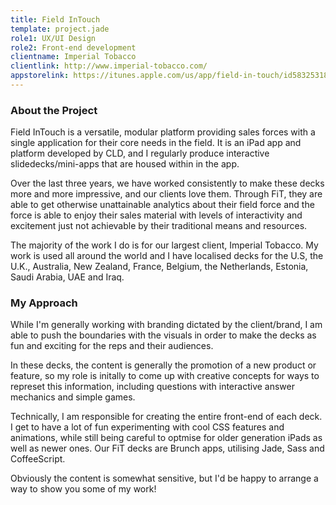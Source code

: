 ```yaml
---
title: Field InTouch
template: project.jade
role1: UX/UI Design
role2: Front-end development
clientname: Imperial Tobacco
clientlink: http://www.imperial-tobacco.com/
appstorelink: https://itunes.apple.com/us/app/field-in-touch/id583253185?mt=8
---
```


<div class="col-sm-6">
  <h3>About the Project</h3>
  <p>Field InTouch is a versatile, modular platform providing sales forces with a single application for their core needs in the field. It is an iPad app and platform developed by CLD, and I regularly produce interactive slidedecks/mini-apps that are housed within in the app.</p>
  <p>Over the last three years, we have worked consistently to make these decks more and more impressive, and our clients love them. Through FiT, they are able to get otherwise unattainable analytics about their field force and the force is able to enjoy their sales material with levels of interactivity and excitement just not achievable by their traditional means and resources.</p>
  <p>The majority of the work I do is for our largest client, Imperial Tobacco. My work is used all around the world and I have localised decks for the U.S, the U.K., Australia, New Zealand, France, Belgium, the Netherlands, Estonia, Saudi Arabia, UAE and Iraq.</p>
</div>

<div class="col-sm-6">
  <h3>My Approach</h3>
  <p>While I'm generally working with branding dictated by the client/brand, I am able to push the boundaries with the visuals in order to make the decks as fun and exciting for the reps and their audiences. </p>
  <p>In these decks, the content is generally the promotion of a new product or feature, so my role is initally to come up with creative concepts for ways to represet this information, including questions with interactive answer mechanics and simple games.</p>
  <p>Technically, I am responsible for creating the entire front-end of each deck. I get to have a lot of fun experimenting with cool CSS features and animations, while still being careful to optmise for older generation iPads as well as newer ones. Our FiT decks are Brunch apps, utilising Jade, Sass and CoffeeScript.</p>
  <p>Obviously the content is somewhat sensitive, but I'd be happy to arrange a way to show you some of my work!</p>
</div>